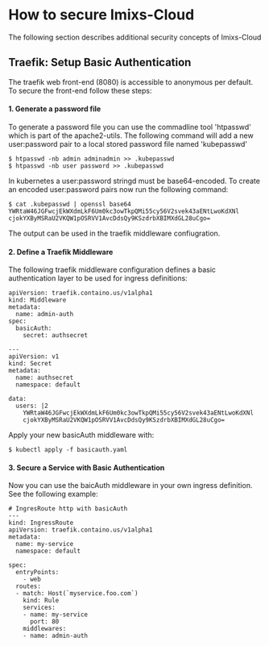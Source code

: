 # How to secure Imixs-Cloud

The following section describes additional security concepts of Imixs-Cloud

## Traefik: Setup Basic Authentication 

The traefik web front-end (8080) is accessible to anonymous per default. To secure the front-end follow these steps:

#### 1. Generate a password file

To generate a password file you can use the commadline tool 'htpasswd' which is part of the apache2-utils.
The following command will add a new user:password pair to a local stored password file named 'kubepasswd'

	$ htpasswd -nb admin adminadmin >> .kubepasswd
	$ htpasswd -nb user password >> .kubepasswd

In kubernetes a user:password stringd must be base64-encoded. To create an encoded user:password pairs now run the following command:


	$ cat .kubepasswd | openssl base64
	YWRtaW46JGFwcjEkWXdmLkF6Um0kc3owTkpQMi55cy56V2svek43aENtLwoKdXNl
	cjokYXByMSRaU2VKQW1pOSRVV1AvcDdsQy9KSzdrbXBIMXdGL28uCgo=

The output can be used in the traefik middleware confiugration.

#### 2. Define a Traefik Middleware

The following traefik middleware configuration defines a basic authentication layer to be used for ingress definitions:

	apiVersion: traefik.containo.us/v1alpha1
	kind: Middleware
	metadata:
	  name: admin-auth
	spec:
	  basicAuth:
	    secret: authsecret
	
	---
	apiVersion: v1
	kind: Secret
	metadata:
	  name: authsecret
	  namespace: default
	
	data:
	  users: |2
	    YWRtaW46JGFwcjEkWXdmLkF6Um0kc3owTkpQMi55cy56V2svek43aENtLwoKdXNl
	    cjokYXByMSRaU2VKQW1pOSRVV1AvcDdsQy9KSzdrbXBIMXdGL28uCgo=
  
  
Apply your new basicAuth middleware with:

	$ kubectl apply -f basicauth.yaml





#### 3. Secure a Service with Basic Authentication

Now you can use the baicAuth middleware in your own ingress definition. See the following example:

	# IngresRoute http with basicAuth
	---
	kind: IngressRoute
	apiVersion: traefik.containo.us/v1alpha1
	metadata:
	  name: my-service
	  namespace: default
	
	spec:
	  entryPoints: 
	    - web
	  routes:
	  - match: Host(`myservice.foo.com`) 
	    kind: Rule
	    services:
	    - name: my-service
	      port: 80
	    middlewares: 
	    - name: admin-auth




